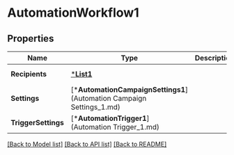# AutomationWorkflow1

## Properties
Name | Type | Description | Notes
------------ | ------------- | ------------- | -------------
**Recipients** | [***List1**](List_1.md) |  | [default to null]
**Settings** | [***AutomationCampaignSettings1**](Automation Campaign Settings_1.md) |  | [optional] [default to null]
**TriggerSettings** | [***AutomationTrigger1**](Automation Trigger_1.md) |  | [default to null]

[[Back to Model list]](../README.md#documentation-for-models) [[Back to API list]](../README.md#documentation-for-api-endpoints) [[Back to README]](../README.md)


